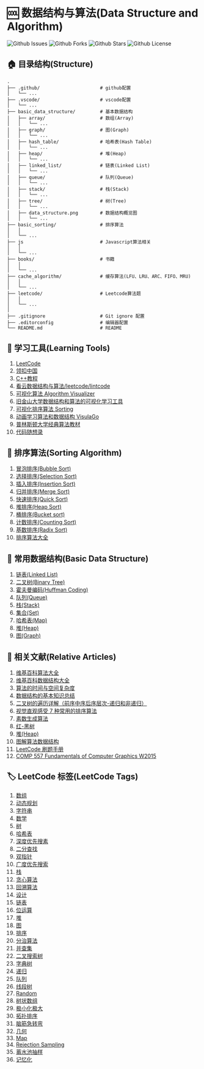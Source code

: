# 🆒 数据结构与算法(Data Structure and Algorithm)

![Github Issues](https://img.shields.io/github/issues/chachaxw/data-structure-and-algorithm)
![Github Forks](https://img.shields.io/github/forks/chachaxw/data-structure-and-algorithm)
![Github Stars](https://img.shields.io/github/stars/chachaxw/data-structure-and-algorithm)
![Github License](https://img.shields.io/github/license/chachaxw/data-structure-and-algorithm)

## 🏠 目录结构(Structure)

```vscode
.
├── .github/                      # github配置
│   └── ...
├── .vscode/                      # vscode配置
│   └── ...
├── basic_data_structure/         # 基本数据结构
│   ├── array/                    # 数组(Array)
│   │   └── ...
│   ├── graph/                    # 图(Graph)
│   │   └── ...
│   ├── hash_table/               # 哈希表(Hash Table)
│   │   └── ...
│   ├── heap/                     # 堆(Heap)
│   │   └── ...
│   ├── linked_list/              # 链表(Linked List)
│   │   └── ...
│   ├── queue/                    # 队列(Queue)
│   │   └── ...
│   ├── stack/                    # 栈(Stack)
│   │   └── ...
│   ├── tree/                     # 树(Tree)
│   │   └── ...
│   ├── data_structure.png        # 数据结构概览图
│   │   └── ...
├── basic_sorting/                # 排序算法
│   │
│   └── ...
├── js                            # Javascript算法相关
│   │
│   └── ...
├── books/                        # 书籍
│   │
│   └── ...
├── cache_algorithm/              # 缓存算法(LFU、LRU、ARC、FIFO、MRU)
│   │
│   └── ...
├── leetcode/                     # Leetcode算法题
│   │
│   └── ...
│
├── .gitignore                    # Git ignore 配置
├── .editorconfig                 # 编辑器配置
└── README.md                     # README
```

## 🔭 学习工具(Learning Tools)

1. [LeetCode](https://leetcode.com)
2. [领扣中国](https://leetcode-cn.com)
3. [C++教程](http://www.runoob.com/cplusplus/cpp-tutorial.html)
4. [看云数据结构与算法/leetcode/lintcode](https://www.kancloud.cn/kancloud/data-structure-and-algorithm-notes)
5. [可视化算法 Algorithm Visualizer](http://algorithm-visualizer.org)
6. [旧金山大学数据结构和算法的可视化学习工具](https://www.cs.usfca.edu/~galles/visualization/source.html)
7. [可视化排序算法 Sorting](http://sorting.at/)
8. [动画学习算法和数据结构 VisulaGo](https://visualgo.net/en)
9. [普林斯顿大学经典算法教材](https://algs4.cs.princeton.edu/home/)
10. [代码随想录](https://programmercarl.com)

## 🙉 排序算法(Sorting Algorithm)

1. [冒泡排序(Bubble Sort)](https://zh.wikipedia.org/wiki/冒泡排序)
2. [选择排序(Selection Sort)](https://zh.wikipedia.org/wiki/选择排序)
3. [插入排序(Insertion Sort)](https://zh.wikipedia.org/wiki/插入排序)
4. [归并排序(Merge Sort)](https://zh.wikipedia.org/wiki/归并排序)
5. [快速排序(Quick Sort)](https://zh.wikipedia.org/wiki/快速排序)
6. [堆排序(Heap Sort)](https://zh.wikipedia.org/wiki/堆排序)
7. [桶排序(Bucket sort)](https://zh.wikipedia.org/wiki/桶排序)
8. [计数排序(Counting Sort)](https://zh.wikipedia.org/wiki/计数排序)
9. [基数排序(Radix Sort)](https://zh.wikipedia.org/wiki/基数排序)
10. [排序算法大全](https://zh.wikipedia.org/wiki/Category:排序算法)

## 💪 常用数据结构(Basic Data Structure)

1. [链表(Linked List)](https://zh.wikipedia.org/wiki/链表)
2. [二叉树(Binary Tree)](https://zh.wikipedia.org/wiki/二叉树)
3. [霍夫曼编码(Huffman Coding)](https://zh.wikipedia.org/wiki/霍夫曼编码)
4. [队列(Queue)](https://zh.wikipedia.org/wiki/队列)
5. [栈(Stack)](https://zh.wikipedia.org/wiki/堆栈)
6. [集合(Set)](<https://zh.wikipedia.org/wiki/集合_(计算机科学)>)
7. [哈希表(Map)](https://zh.wikipedia.org/wiki/哈希表)
8. [堆(Heap)](https://zh.wikipedia.org/wiki/堆積)
9. [图(Graph)](<https://zh.wikipedia.org/wiki/图_(数学)>)

## 🔗 相关文献(Relative Articles)

1. [维基百科算法大全](https://zh.wikipedia.org/wiki/Category:算法)
2. [维基百科数据结构大全](https://zh.wikipedia.org/wiki/Category:数据结构)
3. [算法的时间与空间复杂度](https://shimo.im/docs/tMfuE8CWftQyEn1M/)
4. [数据结构的基本知识总结](https://shimo.im/docs/w6lsN96M964doHUE/)
5. [二叉树的遍历详解（前序中序后序层次-递归和非递归）](https://shimo.im/docs/MAbjWlrqWqU1f72m/)
6. [视觉直观感受 7 种常用的排序算法](https://shimo.im/doc/8KWauxFPQUwhe5wI/)
7. [素数生成算法](https://shimo.im/doc/j5MUwPfDObckzUHA/)
8. [红-黑树](https://shimo.im/docs/IdtXEZbkUMQLV54a/)
9. [堆(Heap)](https://shimo.im/docs/aH0fT9Z9trElZgsv)
10. [图解算法数据结构](https://leetcode-cn.com/leetbook/read/illustration-of-algorithm/55187i/)
11. [LeetCode 刷题手册](https://books.halfrost.com/leetcode/)
12. [COMP 557 Fundamentals of Computer Graphics W2015](http://www.cim.mcgill.ca/~langer/557.html)

## 🏷️ LeetCode 标签(LeetCode Tags)

1. [数组](https://leetcode-cn.com/tag/array/)
2. [动态规划](https://leetcode-cn.com/tag/dynamic-programming/)
3. [字符串](https://leetcode-cn.com/tag/string/)
4. [数学](https://leetcode-cn.com/tag/math/)
5. [树](https://leetcode-cn.com/tag/tree/)
6. [哈希表](https://leetcode-cn.com/tag/hash-table/)
7. [深度优先搜素](https://leetcode-cn.com/tag/depth-first-search/)
8. [二分查找](https://leetcode-cn.com/tag/binary-search/)
9. [双指针](https://leetcode-cn.com/tag/two-pointers/)
10. [广度优先搜索](https://leetcode-cn.com/tag/breadth-first-search/)
11. [栈](https://leetcode-cn.com/tag/stack/)
12. [贪心算法](https://leetcode-cn.com/tag/greedy/)
13. [回溯算法](https://leetcode-cn.com/tag/backtracking/)
14. [设计](https://leetcode-cn.com/tag/design/)
15. [链表](https://leetcode-cn.com/tag/linked-list/)
16. [位运算](https://leetcode-cn.com/tag/bit-manipulation/)
17. [堆](https://leetcode-cn.com/tag/heap/)
18. [图](https://leetcode-cn.com/tag/graph/)
19. [排序](https://leetcode-cn.com/tag/sort/)
20. [分治算法](https://leetcode-cn.com/tag/divide-and-conquer/)
21. [并查集](https://leetcode-cn.com/tag/union-find/)
22. [二叉搜索树](https://leetcode-cn.com/tag/binary-search-tree/)
23. [字典树](https://leetcode-cn.com/tag/trie/)
24. [递归](https://leetcode-cn.com/tag/recursion/)
25. [队列](https://leetcode-cn.com/tag/queue/)
26. [线段树](https://leetcode-cn.com/tag/segment-tree/)
27. [Random](https://leetcode-cn.com/tag/random/)
28. [树状数组](https://leetcode-cn.com/tag/binary-indexed-tree/)
29. [极小化极大](https://leetcode-cn.com/tag/minimax/)
30. [拓扑排序](https://leetcode-cn.com/tag/topological-sort/)
31. [脑筋急转弯](https://leetcode-cn.com/tag/brainteaser/)
32. [几何](https://leetcode-cn.com/tag/geometry/)
33. [Map](https://leetcode-cn.com/tag/map/)
34. [Rejection Sampling](https://leetcode-cn.com/tag/rejection-sampling/)
35. [蓄水池抽样](https://leetcode-cn.com/tag/reservoir-sampling/)
36. [记忆化](https://leetcode-cn.com/tag/memoization/)
